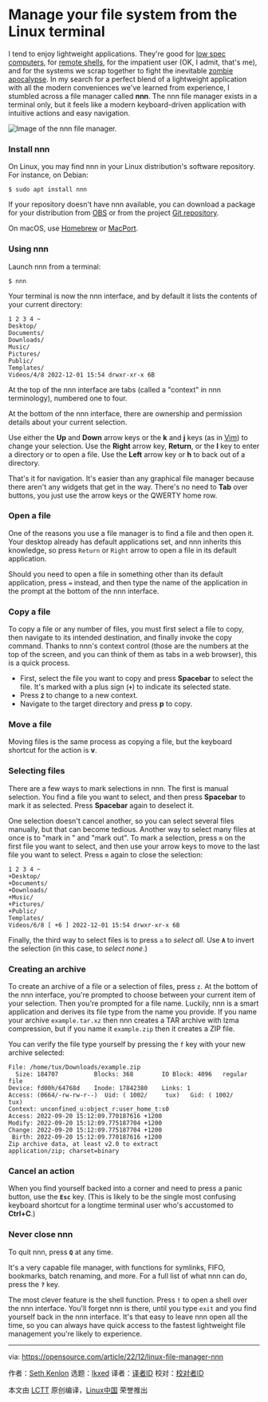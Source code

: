 [#]: subject: "Manage your file system from the Linux terminal"
[#]: via: "https://opensource.com/article/22/12/linux-file-manager-nnn"
[#]: author: "Seth Kenlon https://opensource.com/users/seth"
[#]: collector: "lkxed"
[#]: translator: " "
[#]: reviewer: " "
[#]: publisher: " "
[#]: url: " "

Manage your file system from the Linux terminal
======

I tend to enjoy lightweight applications. They're good for [low spec computers][1], for [remote shells][2], for the impatient user (OK, I admit, that's me), and for the systems we scrap together to fight the inevitable [zombie apocalypse][3]. In my search for a perfect blend of a lightweight application with all the modern conveniences we've learned from experience, I stumbled across a file manager called **nnn**. The nnn file manager exists in a terminal only, but it feels like a modern keyboard-driven application with intuitive actions and easy navigation.

![Image of the nnn file manager.][4]

### Install nnn

On Linux, you may find nnn in your Linux distribution's software repository. For instance, on Debian:

```
$ sudo apt install nnn
```

If your repository doesn't have nnn available, you can download a package for your distribution from [OBS][5] or from the project [Git repository][6].

On macOS, use [Homebrew][7] or [MacPort][8].

### Using nnn

Launch nnn from a terminal:

```
$ nnn
```

Your terminal is now the nnn interface, and by default it lists the contents of your current directory:

```
1 2 3 4 ~
Desktop/
Documents/
Downloads/
Music/
Pictures/
Public/
Templates/
Videos/4/8 2022-12-01 15:54 drwxr-xr-x 6B
```

At the top of the nnn interface are tabs (called a "context" in nnn terminology), numbered one to four.

At the bottom of the nnn interface, there are ownership and permission details about your current selection.

Use either the **Up** and **Down** arrow keys or the **k** and **j** keys (as in [Vim][9]) to change your selection. Use the **Right** arrow key, **Return**, or the **l** key to enter a directory or to open a file. Use the **Left** arrow key or **h** to back out of a directory.

That's it for navigation. It's easier than any graphical file manager because there aren't any widgets that get in the way. There's no need to **Tab** over buttons, you just use the arrow keys or the QWERTY home row.

### Open a file

One of the reasons you use a file manager is to find a file and then open it. Your desktop already has default applications set, and nnn inherits this knowledge, so press `Return` or `Right` arrow to open a file in its default application.

Should you need to open a file in something other than its default application, press `=` instead, and then type the name of the application in the prompt at the bottom of the nnn interface.

### Copy a file

To copy a file or any number of files, you must first select a file to copy, then navigate to its intended destination, and finally invoke the copy command. Thanks to nnn's context control (those are the numbers at the top of the screen, and you can think of them as tabs in a web browser), this is a quick process.

- First, select the file you want to copy and press **Spacebar** to select the file. It's marked with a plus sign (**`+`**) to indicate its selected state.
- Press **`2`** to change to a new context.
- Navigate to the target directory and press **p** to copy.

### Move a file

Moving files is the same process as copying a file, but the keyboard shortcut for the action is **v**.

### Selecting files

There are a few ways to mark selections in nnn. The first is manual selection. You find a file you want to select, and then press **Spacebar** to mark it as selected. Press **Spacebar** again to deselect it.

One selection doesn't cancel another, so you can select several files manually, but that can become tedious. Another way to select many files at once is to "mark in " and "mark out". To mark a selection, press `m` on the first file you want to select, and then use your arrow keys to move to the last file you want to select. Press `m` again to close the selection:

```
1 2 3 4 ~
+Desktop/
+Documents/
+Downloads/
+Music/
+Pictures/
+Public/
Templates/
Videos/6/8 [ +6 ] 2022-12-01 15:54 drwxr-xr-x 6B
```

Finally, the third way to select files is to press `a` to _select all_. Use **`A`** to invert the selection (in this case, to _select none_.)

### Creating an archive

To create an archive of a file or a selection of files, press `z`. At the bottom of the nnn interface, you're prompted to choose between your current item of your selection. Then you're prompted for a file name. Luckily, nnn is a smart application and derives its file type from the name you provide. If you name your archive `example.tar.xz` then nnn creates a TAR archive with lzma compression, but if you name it `example.zip` then it creates a ZIP file.

You can verify the file type yourself by pressing the `f` key with your new archive selected:

```
File: /home/tux/Downloads/example.zip
  Size: 184707          Blocks: 368        IO Block: 4096   regular file
Device: fd00h/64768d    Inode: 17842380    Links: 1
Access: (0664/-rw-rw-r--)  Uid: ( 1002/     tux)   Gid: ( 1002/     tux)
Context: unconfined_u:object_r:user_home_t:s0
Access: 2022-09-20 15:12:09.770187616 +1200
Modify: 2022-09-20 15:12:09.775187704 +1200
Change: 2022-09-20 15:12:09.775187704 +1200
 Birth: 2022-09-20 15:12:09.770187616 +1200
Zip archive data, at least v2.0 to extract
application/zip; charset=binary
```

### Cancel an action

When you find yourself backed into a corner and need to press a panic button, use the **`Esc`** key. (This is likely to be the single most confusing keyboard shortcut for a longtime terminal user who's accustomed to **Ctrl+C**.)

### Never close nnn

To quit nnn, press **`Q`** at any time.

It's a very capable file manager, with functions for symlinks, FIFO, bookmarks, batch renaming, and more. For a full list of what nnn can do, press the **`?`** key.

The most clever feature is the shell function. Press **`!`** to open a shell over the nnn interface. You'll forget nnn is there, until you type `exit` and you find yourself back in the nnn interface. It's that easy to leave nnn open all the time, so you can always have quick access to the fastest lightweight file management you're likely to experience.

--------------------------------------------------------------------------------

via: https://opensource.com/article/22/12/linux-file-manager-nnn

作者：[Seth Kenlon][a]
选题：[lkxed][b]
译者：[译者ID](https://github.com/译者ID)
校对：[校对者ID](https://github.com/校对者ID)

本文由 [LCTT](https://github.com/LCTT/TranslateProject) 原创编译，[Linux中国](https://linux.cn/) 荣誉推出

[a]: https://opensource.com/users/seth
[b]: https://github.com/lkxed
[1]: https://opensource.com/article/19/7/how-make-old-computer-useful-again
[2]: https://www.redhat.com/sysadmin/access-remote-systems-ssh
[3]: https://opensource.com/zombie
[4]: https://opensource.com/sites/default/files/2022-10/nnn.filemanager.png
[5]: https://software.opensuse.org//download.html?project=home%3Astig124%3Annn&package=nnn
[6]: https://github.com/jarun/nnn/releases
[7]: https://opensource.com/article/20/6/homebrew-mac
[8]: https://opensource.com/article/20/11/macports
[9]: https://opensource.com/article/19/3/getting-started-vim
